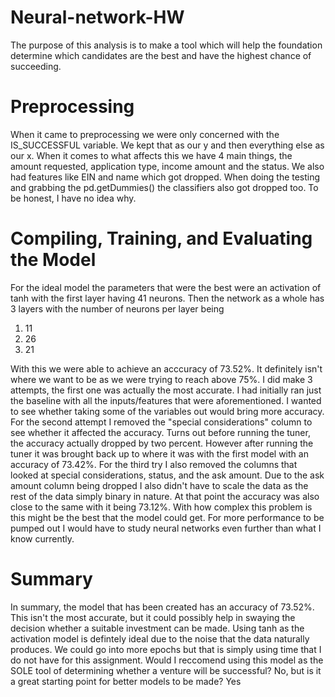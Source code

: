 # Neural-network-HW
 
The purpose of this analysis is to make a tool which will help the foundation determine which candidates are the best and have the highest chance of succeeding. 

# Preprocessing

When it came to preprocessing we were only concerned with the IS_SUCCESSFUL variable. We kept that as our y and then everything else as our x. When it comes to what affects this we have 4 main things, the amount requested, application type, income amount and the status. We also had features like EIN and name which got dropped. When doing the testing and grabbing the pd.getDummies() the classifiers also got dropped too. To be honest, I have no idea why.

# Compiling, Training, and Evaluating the Model

For the ideal model the parameters that were the best were an activation of tanh with the first layer having 41 neurons. Then the network as a whole has 3 layers with the number of neurons per layer being 
1. 11
2. 26
3. 21

With this we were able to achieve an acccuracy of 73.52%. It definitely isn't where we want to be as we were trying to reach above 75%. I did make 3 attempts, the first one was actually the most accurate. I had initially ran just the baseline with all the inputs/features that were aforementioned. I wanted to see whether taking some of the variables out would bring more accuracy. For the second attempt I removed the "special considerations" column to see whether it affected the accuracy. Turns out before running the tuner, the accuracy actually dropped by two percent. However after running the tuner it was brought back up to where it was with the first model with an accuracy of 73.42%. For the third try I also removed the columns that looked at special considerations, status, and the ask amount. Due to the ask amount column being dropped I also didn't have to scale the data as the rest of the data simply binary in nature. At that point the accuracy was also close to the same with it being 73.12%. With how complex this problem is this might be the best that the model could get. For more performance to be pumped out I would have to study neural networks even further than what I know currently.

# Summary

In summary, the model that has been created has an accuracy of 73.52%. This isn't the most accurate, but it could possibly help in swaying the decision whether a suitable investment can be made. Using tanh as the activation model is defintely ideal due to the noise that the data naturally produces. We could go into more epochs but that is simply using time that I do not have for this assignment. Would I reccomend using this model as the SOLE tool of determining whether a venture will be successful? No, but is it a great starting point for better models to be made? Yes
